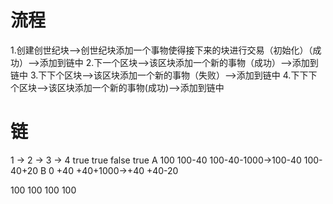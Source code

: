 # 流程
1.创建创世纪块-->创世纪块添加一个事物使得接下来的块进行交易（初始化）（成功）-->添加到链中
2.下一个区块-->该区块添加一个新的事物（成功）-->添加到链中
3.下下个区块-->该区块添加一个新的事物（失败）-->添加到链中
4.下下下个区块-->该区块添加一个新的事物(成功)-->添加到链中

# 链
1    ->   2  ->  3         ->           4
 true   true  false                    true
A 100  100-40 100-40-1000->100-40      100-40+20
B 0    +40    +40+1000->+40            +40-20

100    100     100                      100